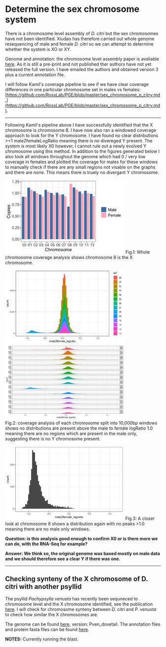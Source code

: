 # Determine the sex chromosome system

There is a chromosome level assembly of *D. citri* but the sex chromosomes have not been identified. Xiudao has therefore carried out whole genome resequencing of male and female *D. citri* so we can attempt to determine whether the system is XO or XY.

Genome and annotation: the chromosome level assembly paper is avaliable [here](https://www.biorxiv.org/content/10.1101/869685v1). As it is still a pre-print and not published ther authors have not yet released the full version. I have emailed the authors and obtained version 3 plus a current annotation file.

I will follow Kamil's coverage pipeline to see if we have clear coverage differences in one particular chromosome set in males vs females: [https://github.com/RossLab/PGE/blob/master/sex_chromosome_p_citry.md.](https://github.com/RossLab/PGE/blob/master/sex_chromosome_p_citry.md).

---

Following Kamil's pipeline above I have successfully identified that the X chromosome is chromosome 8. I have now also ran a windowed coverage approach to look for the Y chromosome. I have found no clear distributions >=1 male2femaleLogRatio meaning there is no divereged Y present. The system is most likely X0 however, I cannot rule out a newly evolved Y chromosome using this method. In addition to the figures generated below I also took all windows throughout the genome which had 0 / very low coverage in females and plotted the coverage for males for these windows to manually check if there are any small regions not visable on the graphs and there are none. This means there is truely no divergant Y chromosome.

<img src="../images/coverage_plot.jpeg" height="240">
Fig.1: Whole chromosome coverage analysis shows chromosome 8 is the X chromosome.<br/>

<img src="../images/all_chr_distribution.jpeg" height="240"> <img src="../images/per_chr_distribution.jpeg" height="240"> <br/>
Fig.2: coverage analysis of each chromosome split into 10,000bp windows shows no distributions are present above the male to female logRatio 1.0 meaning there are no regions which are present in the male only, suggesting there is no Y chromosome present.<br/>

<img src="../images/08.png" height="240">
Fig.3: A closer look at chromosome 8 shows a distribution again with no peaks >1.0 meaning there are no male only windows. <br/>

**Question: is this analysis good enough to confirm X0 or is there more we can do, with the RNA-Seq for example?**

**Answer: We think so, the original genome was based mostly on male data and we should therefore see a clear Y if there was one.**

---

## Checking synteny of the X chromosome of D. citri with another psyllid

The psyllid *Pachypsylla venusta* has recently been sequneced to chromosome level and the X chromosome identified, see the publication [here](https://academic.oup.com/mbe/article/37/8/2357/5820017). I will check for chromosome synteny between *D. citri* and *P. venusta* to check how similar the X chromosomes are.

The genome can be found [here](https://www.ncbi.nlm.nih.gov/genome/?term=txid38123[orgn]), version: Pven_dovetail. The annotation files and protein fasta files can be found [here](https://github.com/lyy005/Psyllid_chromosome_assembly/tree/master/step0_genome_annotation_files). 


**NOTES:** Currently running the blast.
